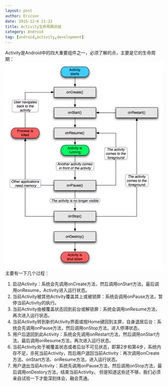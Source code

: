 ```yaml
---
layout: post
author: Ericson
date: 2015-12-6 11:22
title: Activity生命周期总结
category: Android
tag: [android,activity,development]
---
```


Activity是Android中的四大重要组件之一，必须了解的点，主要是它的生命周期：
![Activity LifeCycle](/public/img/android/activitylifecycle.gif)
主要有一下几个过程：

1. 启动Activity：系统会先调用onCreate方法，然后调用onStart方法，最后调用onResume，Activity进入运行状态。
2. 当前Activity被其他Activity覆盖其上或被锁屏：系统会调用onPause方法，暂停当前Activity的执行。
3. 当前Activity由被覆盖状态回到前台或解锁屏：系统会调用onResume方法，再次进入运行状态。
4. 当前Activity转到新的Activity界面或按Home键回到主屏，自身退居后台：系统会先调用onPause方法，然后调用onStop方法，进入停滞状态。
5. 用户后退回到此Activity：系统会先调用onRestart方法，然后调用onStart方法，最后调用onResume方法，再次进入运行状态。
6. 当前Activity处于被覆盖状态或者后台不可见状态，即第2步和第4步，系统内存不足，杀死当前Activity，而后用户退回当前Activity：再次调用onCreate方法、onStart方法、onResume方法，进入运行状态。
7. 用户退出当前Activity：系统先调用onPause方法，然后调用onStop方法，最后调用onDestory方法，结束当前Activity。
但是知道这些还不够，我们必须亲自试验一下才能深刻体会，融会贯通。
